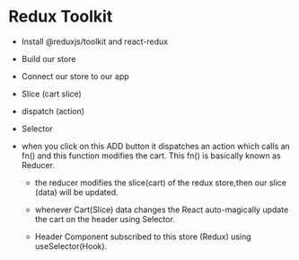 # Redux Toolkit
 - Install @reduxjs/toolkit and react-redux
 - Build our store
 - Connect our store to our app
 - Slice (cart slice)
 - dispatch (action)
 - Selector


- when you click on this ADD button it dispatches an action which calls an fn() and this function modifies the cart. This fn() is basically known as Reducer. 

  - the reducer modifies the slice(cart) of the redux store,then our slice (data) will be updated. 

  - whenever Cart(Slice) data changes the React auto-magically update the cart on the header using Selector.

  - Header Component subscribed to this store (Redux) using useSelector(Hook).